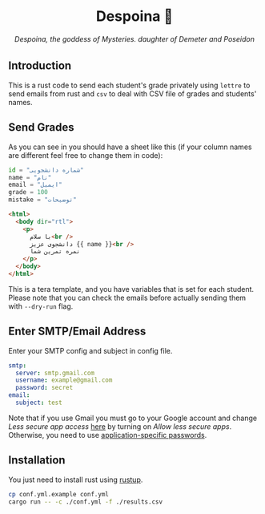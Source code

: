 <h1 align="center">
Despoina 🔮
</h1>
<h6 align="center">Despoina, the goddess of Mysteries. daughter of Demeter and Poseidon</h6>

## Introduction

This is a rust code to send each student's grade privately using
`lettre` to send emails from rust and `csv` to deal with CSV file
of grades and students' names.

## Send Grades

As you can see in you should have a sheet like
this (if your column names are different feel free to change them in code):

```python
id = "شماره دانشجویی"
name = "نام"
email = "ایمیل"
grade = 100
mistake = "توضیحات"
```

```html
<html>
  <body dir="rtl">
    <p>
      با سلام<br />
      دانشجوی عزیز {{ name }}<br />
      نمره تمرین شما
    </p>
  </body>
</html>
```

This is a tera template, and you have variables that is set for each student.
Please note that you can check the emails before actually sending them with `--dry-run` flag.

## Enter SMTP/Email Address

Enter your SMTP config and subject in config file.

```yaml
smtp:
  server: smtp.gmail.com
  username: example@gmail.com
  password: secret
email:
  subject: test
```

Note that if you use Gmail you must go to your Google account and change
_Less secure app access_ [here](https://myaccount.google.com/lesssecureapps) by turning on
_Allow less secure apps_. Otherwise, you need to use
[application-specific passwords](https://support.google.com/accounts/answer/185833?hl=en).

## Installation

You just need to install rust using [rustup](https://rustup.rs/).

```bash
cp conf.yml.example conf.yml
cargo run -- -c ./conf.yml -f ./results.csv
```
